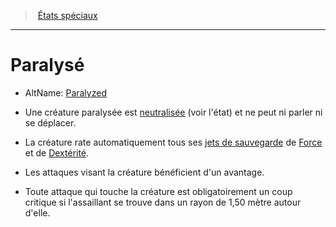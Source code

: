 ﻿---
!GenericItem
Id: conditions_hd.md#paralysé
ParentLink: conditions_hd.md#États-spéciaux
Name: Paralysé
ParentName: États spéciaux
NameLevel: 1
AltName: '[Paralyzed](srd_conditions_paralyzed.md)'
Attributes:
  Name: Paralysé
  Markdown: >+
    # <!--Name-->Paralysé<!--/Name-->


    - AltName: <!--AltName-->[Paralyzed](srd_conditions_paralyzed.md)<!--/AltName-->


    * Une créature paralysée est [neutralisée](hd_conditions_neutralise.md) (voir l'état) et ne peut ni parler ni se déplacer.


    * La créature rate automatiquement tous ses [jets de sauvegarde](hd_abilities_jets_de_sauvegarde.md) de [Force](hd_abilities_strength.md) et de [Dextérité](hd_abilities_dexterity.md).


    * Les attaques visant la créature bénéficient d'un avantage.


    * Toute attaque qui touche la créature est obligatoirement un coup critique si l'assaillant se trouve dans un rayon de 1,50 mètre autour d'elle.

  AltName: '[Paralyzed](srd_conditions_paralyzed.md)'
AttributesDictionary: >+
  Name: Paralysé

  Markdown: >+

    # <!--Name-->Paralysé<!--/Name-->





    - AltName: <!--AltName-->[Paralyzed](srd_conditions_paralyzed.md)<!--/AltName-->





    * Une créature paralysée est [neutralisée](hd_conditions_neutralise.md) (voir l'état) et ne peut ni parler ni se déplacer.





    * La créature rate automatiquement tous ses [jets de sauvegarde](hd_abilities_jets_de_sauvegarde.md) de [Force](hd_abilities_strength.md) et de [Dextérité](hd_abilities_dexterity.md).





    * Les attaques visant la créature bénéficient d'un avantage.





    * Toute attaque qui touche la créature est obligatoirement un coup critique si l'assaillant se trouve dans un rayon de 1,50 mètre autour d'elle.



  AltName: '[Paralyzed](srd_conditions_paralyzed.md)'

---
> [États spéciaux](hd_conditions.md)

---

# Paralysé

- AltName: [Paralyzed](srd_conditions_paralyzed.md)

* Une créature paralysée est [neutralisée](hd_conditions_neutralise.md) (voir l'état) et ne peut ni parler ni se déplacer.

* La créature rate automatiquement tous ses [jets de sauvegarde](hd_abilities_jets_de_sauvegarde.md) de [Force](hd_abilities_strength.md) et de [Dextérité](hd_abilities_dexterity.md).

* Les attaques visant la créature bénéficient d'un avantage.

* Toute attaque qui touche la créature est obligatoirement un coup critique si l'assaillant se trouve dans un rayon de 1,50 mètre autour d'elle.

